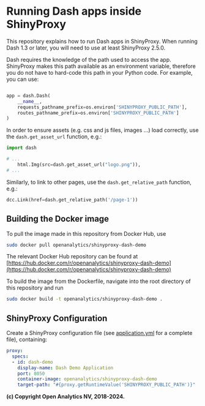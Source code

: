 # Running Dash apps inside ShinyProxy

This repository explains how to run Dash apps in ShinyProxy. When running Dash
1.3 or later, you will need to use at least ShinyProxy 2.5.0.

Dash requires the knowledge of the path used to access the app. ShinyProxy makes
this path available as an environment variable, therefore you do not have to
hard-code this path in your Python code. For example, you can use:

```python

app = dash.Dash(
    __name__,
    requests_pathname_prefix=os.environ['SHINYPROXY_PUBLIC_PATH'],
    routes_pathname_prefix=os.environ['SHINYPROXY_PUBLIC_PATH']
)
```

In order to ensure assets (e.g. css and js files, images ...) load correctly,
use the `dash.get_asset_url` function, e.g.:

```python
import dash

# ...
    html.Img(src=dash.get_asset_url("logo.png")),
# ...
```

Similarly, to link to other pages, use the `dash.get_relative_path` function, e.g.:

```python
dcc.Link(href=dash.get_relative_path('/page-1'))
```

## Building the Docker image

To pull the image made in this repository from Docker Hub, use

```bash
sudo docker pull openanalytics/shinyproxy-dash-demo
```

The relevant Docker Hub repository can be found
at [https://hub.docker.com/r/openanalytics/shinyproxy-dash-demo](https://hub.docker.com/r/openanalytics/shinyproxy-dash-demo)

To build the image from the Dockerfile, navigate into the root directory of this
repository and run

```bash
sudo docker build -t openanalytics/shinyproxy-dash-demo .
```

## ShinyProxy Configuration

Create a ShinyProxy configuration file (see [application.yml](application.yml)
for a complete file), containing:

```yaml
proxy:
  specs:
  - id: dash-demo
    display-name: Dash Demo Application
    port: 8050
    container-image: openanalytics/shinyproxy-dash-demo
    target-path: "#{proxy.getRuntimeValue('SHINYPROXY_PUBLIC_PATH')}"
```

**(c) Copyright Open Analytics NV, 2018-2024.**
